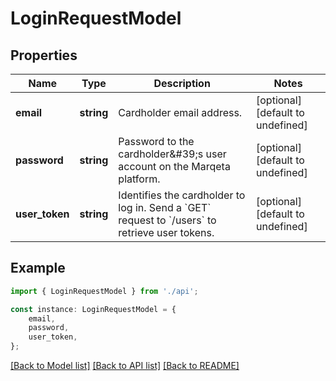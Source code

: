 # LoginRequestModel


## Properties

Name | Type | Description | Notes
------------ | ------------- | ------------- | -------------
**email** | **string** | Cardholder email address. | [optional] [default to undefined]
**password** | **string** | Password to the cardholder\&#39;s user account on the Marqeta platform. | [optional] [default to undefined]
**user_token** | **string** | Identifies the cardholder to log in.  Send a &#x60;GET&#x60; request to &#x60;/users&#x60; to retrieve user tokens. | [optional] [default to undefined]

## Example

```typescript
import { LoginRequestModel } from './api';

const instance: LoginRequestModel = {
    email,
    password,
    user_token,
};
```

[[Back to Model list]](../README.md#documentation-for-models) [[Back to API list]](../README.md#documentation-for-api-endpoints) [[Back to README]](../README.md)

